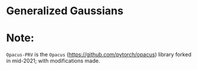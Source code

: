 # Generalized Gaussians


# Note: 
`Opacus-PRV` is the `Opacus` (https://github.com/pytorch/opacus) library forked in mid-2021; with modifications made.